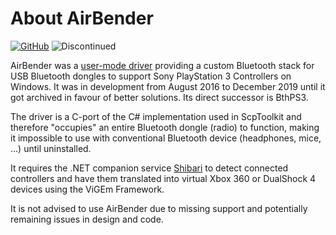 # About AirBender

[![GitHub](https://img.shields.io/badge/GitHub-yellowgreen?logo=github)](https://github.com/ViGEm/AirBender) ![Discontinued](https://img.shields.io/badge/Project%20discontinued-critical)

AirBender was a [user-mode driver](https://docs.microsoft.com/en-us/windows-hardware/drivers/wdf/getting-started-with-umdf-version-2) providing a custom Bluetooth stack for USB Bluetooth dongles to support Sony PlayStation 3 Controllers on Windows. It was in development from August 2016 to December 2019 until it got archived in favour of better solutions. Its direct successor is BthPS3.

The driver is a C-port of the C# implementation used in ScpToolkit and therefore "occupies" an entire Bluetooth dongle (radio) to function, making it impossible to use with conventional Bluetooth device (headphones, mice, ...) until uninstalled.

It requires the .NET companion service [Shibari](https://github.com/ViGEm/Shibari) to detect connected controllers and have them translated into virtual Xbox 360 or DualShock 4 devices using the ViGEm Framework.

It is not advised to use AirBender due to missing support and potentially remaining issues in design and code.

